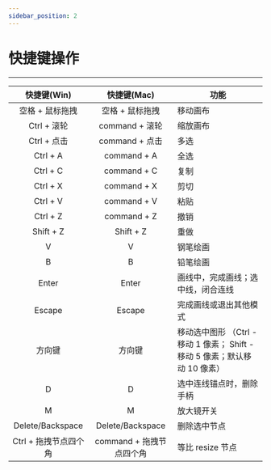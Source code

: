 ```yaml
---
sidebar_position: 2
---
```

# 快捷键操作

---

|      快捷键(Win)      |       快捷键(Mac)        | 功能                                                                        |
| :-------------------: | :----------------------: | --------------------------------------------------------------------------- |
|    空格 + 鼠标拖拽    |     空格 + 鼠标拖拽      | 移动画布                                                                    |
|      Ctrl + 滚轮      |      command + 滚轮      | 缩放画布                                                                    |
|      Ctrl + 点击      |      command + 点击      | 多选                                                                        |
|       Ctrl + A        |       command + A        | 全选                                                                        |
|       Ctrl + C        |       command + C        | 复制                                                                        |
|       Ctrl + X        |       command + X        | 剪切                                                                        |
|       Ctrl + V        |       command + V        | 粘贴                                                                        |
|       Ctrl + Z        |       command + Z        | 撤销                                                                        |
|       Shift + Z       |        Shift + Z         | 重做                                                                        |
|           V           |            V             | 钢笔绘画                                                                    |
|           B           |            B             | 铅笔绘画                                                                    |
|         Enter         |          Enter           | 画线中，完成画线；选中线，闭合连线                                          |
|        Escape         |          Escape          | 完成画线或退出其他模式                                                      |
|        方向键         |          方向键          | 移动选中图形 （Ctrl - 移动 1 像素； Shift - 移动 5 像素；默认移动 10 像素） |
|           D           |            D             | 选中连线锚点时，删除手柄                                                    |
|           M           |            M             | 放大镜开关                                                                  |
|   Delete/Backspace    |     Delete/Backspace     | 删除选中节点                                                                |
| Ctrl + 拖拽节点四个角 | command + 拖拽节点四个角 | 等比 resize 节点                                                            |
